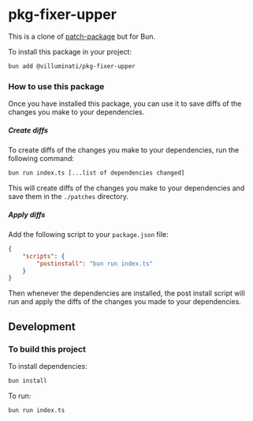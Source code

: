 # pkg-fixer-upper

This is a clone of [patch-package](https://github.com/ds300/patch-package) but for Bun.

To install this package in your project:

```bash
bun add @villuminati/pkg-fixer-upper
```

### How to use this package

Once you have installed this package, you can use it to save diffs of the changes you make to your dependencies.

##### Create diffs

To create diffs of the changes you make to your dependencies, run the following command:

```bash
bun run index.ts [...list of dependencies changed]
```

This will create diffs of the changes you make to your dependencies and save them in the `./patches` directory.

##### Apply diffs

Add the following script to your `package.json` file:

```json
{
    "scripts": {
        "postinstall": "bun run index.ts"
    }
}
```

Then whenever the dependencies are installed, the post install script will run and apply the diffs of the changes you made to your dependencies.

## Development

### To build this project

To install dependencies:

```bash
bun install
```

To run:

```bash
bun run index.ts
```
